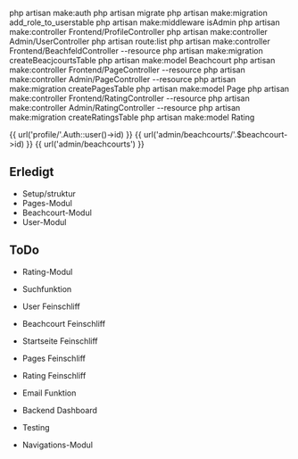 php artisan make:auth
php artisan migrate
php artisan make:migration add_role_to_userstable
php artisan make:middleware isAdmin
php artisan make:controller Frontend/ProfileController
php artisan make:controller Admin/UserController
php artisan route:list
php artisan make:controller Frontend/BeachfeldController --resource
php artisan make:migration createBeacjcourtsTable
php artisan make:model Beachcourt
php artisan make:controller Frontend/PageController --resource
php artisan make:controller Admin/PageController --resource
php artisan make:migration createPagesTable
php artisan make:model Page
php artisan make:controller Frontend/RatingController --resource
php artisan make:controller Admin/RatingController --resource
php artisan make:migration createRatingsTable
php artisan make:model Rating

{{ url('profile/'.Auth::user()->id) }}
{{ url('admin/beachcourts/'.$beachcourt->id) }}
{{ url('admin/beachcourts') }}
<form class="form-horizontal" action="{{ url('admin/users/') }}" method="POST">

Erledigt
------
- Setup/struktur
- Pages-Modul
- Beachcourt-Modul
- User-Modul

ToDo
------
- Rating-Modul
- Suchfunktion
- User Feinschliff
- Beachcourt Feinschliff
- Startseite Feinschliff
- Pages Feinschliff
- Rating Feinschliff
- Email Funktion
- Backend Dashboard
- Testing

- Navigations-Modul
